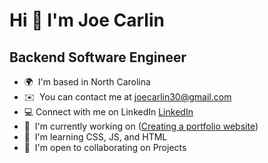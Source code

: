 Hi 👋 I'm Joe Carlin
===========================

 Backend Software Engineer
----------------------------------------
*   🌍  I'm based in North Carolina
*   ✉️  You can contact me at [joecarlin30@gmail.com](mailto:joecarlin30@gmail.com)
*   💻  Connect with me on LinkedIn [LinkedIn](https://www.linkedin.com/in/joe-carlin-7019b2288/)
*   🚀  I'm currently working on ([Creating a portfolio website]())
*   🧠  I'm learning CSS, JS, and HTML
*   🤝  I'm open to collaborating on Projects
